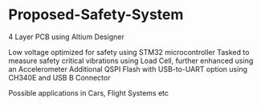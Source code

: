 # Proposed-Safety-System
4 Layer PCB using Altium Designer

Low voltage optimized for safety using STM32 microcontroller
Tasked to measure safety critical vibrations using Load Cell, further enhanced using an Accelerometer
Additional QSPI Flash with USB-to-UART option using CH340E and USB B Connector

Possible applications in Cars, Flight Systems etc
